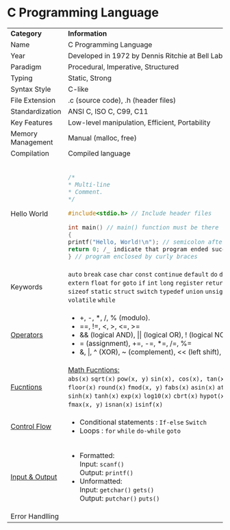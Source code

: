 # C Programming Language

<table>
<tr>
<td> <b>Category</b> </td>
<td> <b>Information</b> </td>
</tr>
<tr>
<td>Name</td>
<td>C Programming Language</td>
</tr>
<tr>
<td>Year</td>
<td>Developed in 1972 by Dennis Ritchie at Bell Labs</td>
</tr>
<tr>
<td>Paradigm</td>
<td>Procedural, Imperative, Structured</td>
</tr>
<tr>
<td>Typing</td>
<td>Static, Strong</td>
</tr>
<tr>
<td>Syntax Style</td>
<td>C-like</td>
</tr>
<tr>
<td>File Extension</td>
<td>.c (source code), .h (header files)</td>
</tr>
<tr>
<td>Standardization</td>
<td>ANSI C, ISO C, C99, C11</td>
</tr>
<tr>
<td>Key Features</td>
<td>Low-level manipulation, Efficient, Portability</td>
</tr>
<tr>
<td>Memory Management</td>
<td>Manual (malloc, free)</td>
</tr>
<tr>
<td>Compilation</td>
<td>Compiled language</td>
</tr>
<tr>
<td>Hello World</td>
<td>
 
```c

/*
* Multi-line
* Comment.
*/

#include<stdio.h> // Include header files

int main() // main() function must be there
{
printf("Hello, World!\n"); // semicolon after each statement
return 0; /_ indicate that program ended successfuly _/
} // program enclosed by curly braces

```

</td>
</tr>

<tr>
<td>Keywords</td>
<td>
<code>auto</code>
<code>break</code>
<code>case</code>
<code>char</code>
<code>const</code>
<code>continue</code>
<code>default</code>
<code>do</code>
<code>double</code>
<code>else</code>
<code>enum</code>
<code>extern</code>
<code>float</code>
<code>for</code>
<code>goto</code>
<code>if</code>
<code>int</code>
<code>long</code>
<code>register</code>
<code>return</code>
<code>short</code>
<code>signed</code>
<code>sizeof</code>
<code>static</code>
<code>struct</code>
<code>switch</code>
<code>typedef</code>
<code>union</code>
<code>unsigned</code>
<code>void</code>
<code>volatile</code>
<code>while</code>
</td>
</tr>
<tr>
<td>

<a href="https://github.com/zelhajou/practice-c/tree/main/Basic%20%26%20Syntax/Operators">Operators</a>
</td>
<td>
<ul>
<li>
+, -, *, /, % (modulo).
</li>
<li>
==, !=, <, >, <=, >=
</li>
<li>
&& (logical AND), || (logical OR), ! (logical NOT).
</li>
<li>
= (assignment), +=, -=, *=, /=, %=
</li>
<li>
&, |, ^ (XOR), ~ (complement), << (left shift), >> (right shift).
</li>
</ul>
</td>
</tr>

<tr>
<td><a href="https://github.com/zelhajou/c-programming-language/tree/main/Modularity%20and%20Organization/Functions">Fucntions</a></td>
<td>
<a href="https://github.com/zelhajou/c-programming-language/tree/main/Modularity%20and%20Organization/Functions">Math Fucntions:</a><br>
<code>abs(x)</code>
<code>sqrt(x)</code>
<code>pow(x, y)</code>
<code>sin(x), cos(x), tan(x)</code>
<code>log(x)</code>
<code>ceil(x)</code>
<code>floor(x)</code>
<code>round(x)</code>
<code>fmod(x, y)</code>
<code>fabs(x)</code>
<code>asin(x)</code>
<code>atan(x)</code>
<code>cosh(x)</code>
<code>sinh(x)</code>
<code>tanh(x)</code>
<code>exp(x)</code>
<code>log10(x)</code>
<code>cbrt(x)</code>
<code>hypot(x, y)</code>
<code>fmin(x, y)</code>
<code>fmax(x, y)</code>
<code>isnan(x)</code>
<code>isinf(x)</code>
</td>
</tr>

<tr>
<td>
<a href="https://github.com/zelhajou/practice-c/tree/main/Basic%20%26%20Syntax/Control%20Flow">Control Flow</a>
</td>
<td>
<ul>
<li>
Conditional statements : <code>If-else</code> <code>Switch</code>
</li>
<li>
Loops : <code>for</code> <code>while</code> <code>do-while</code> <code>goto</code>
</li>
</ul>
</td>
</tr>

<tr>
<td>
<a href="https://github.com/zelhajou/practice-c/tree/main/Basic%20%26%20Syntax/Input%20and%20Output">
Input & Output
</a>
</td>
<td>
<ul>
<li>
Formatted: <br>
Input: <code>scanf()</code> <br>
Output: <code>printf()</code>
</li>
<li>
Unformatted: <br>
Input: <code>getchar()</code> <code>gets()</code> <br>
Output: <code>putchar()</code> <code>puts()</code>
</li>
</ul>
</td>
</tr>

<tr>
<td>Error Handlling</td>
<td></td>
</tr>

</table>
